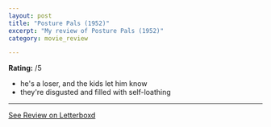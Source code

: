 ```yaml
---
layout: post
title: "Posture Pals (1952)"
excerpt: "My review of Posture Pals (1952)"
category: movie_review

---
```


**Rating:** /5

* he's a loser, and the kids let him know
* they're disgusted and filled with self-loathing

<hr>

[See Review on Letterboxd](https://boxd.it/4RuTDL)
